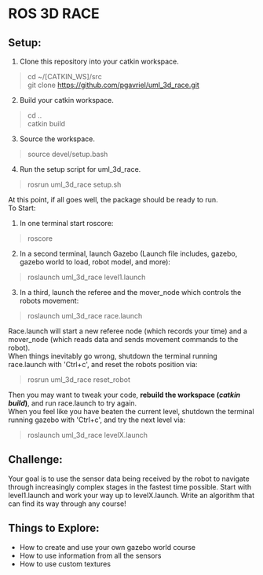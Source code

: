 # ROS 3D RACE
## Setup:
1. Clone this repository into your catkin workspace.
  > cd ~/[CATKIN_WS]/src   
  > git clone https://github.com/pgavriel/uml_3d_race.git    
2. Build your catkin workspace.   
  > cd ..  
  > catkin build   
3. Source the workspace.  
  > source devel/setup.bash   
4. Run the setup script for uml_3d_race.  
  > rosrun uml_3d_race setup.sh  

At this point, if all goes well, the package should be ready to run.  
To Start:  
1. In one terminal start roscore:  
  > roscore  
2. In a second terminal, launch Gazebo (Launch file includes, gazebo, gazebo world to load, robot model, and more):  
  > roslaunch uml_3d_race level1.launch  
3. In a third, launch the referee and the mover_node which controls the robots movement:  
  > roslaunch uml_3d_race race.launch  

Race.launch will start a new referee node (which records your time) and a mover_node (which reads data and sends movement commands to the robot).   
When things inevitably go wrong, shutdown the terminal running race.launch with 'Ctrl+c', and reset the robots position via:  
  > rosrun uml_3d_race reset_robot  

Then you may want to tweak your code, **rebuild the workspace (*catkin build*)**, and run race.launch to try again.  
When you feel like you have beaten the current level, shutdown the terminal running gazebo with 'Ctrl+c', and try the next level via:  
  >roslaunch uml_3d_race levelX.launch  

## Challenge:  
Your goal is to use the sensor data being received by the robot to navigate through increasingly complex stages in the fastest time possible.
Start with level1.launch and work your way up to levelX.launch. Write an algorithm that can find its way through any course!  

## Things to Explore:  
- How to create and use your own gazebo world course  
- How to use information from all the sensors  
- How to use custom textures  
